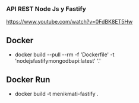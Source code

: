 ### API REST Node Js y Fastify

https://www.youtube.com/watch?v=0FdBK8ET5Hw

## Docker
- docker build --pull --rm -f 'Dockerfile' -t 'nodejsfastifymongodbapi:latest' '.' 

## Docker Run
- docker build -t menikmati-fastify .
